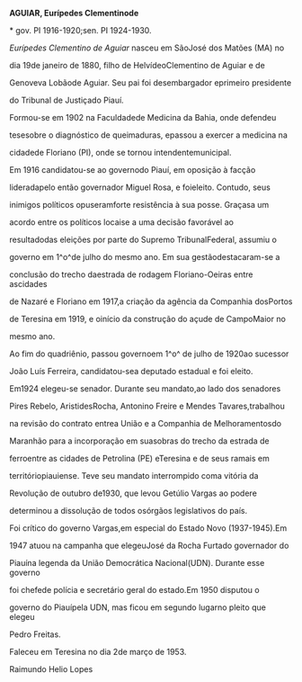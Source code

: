 **AGUIAR, Eurípedes Clementinode**



\* gov. PI 1916-1920;sen. PI 1924-1930.



*Eurípedes Clementino de Aguiar* nasceu em SãoJosé dos Matões (MA) no

dia 19de janeiro de 1880, filho de HelvídeoClementino de Aguiar e de

Genoveva Lobãode Aguiar. Seu pai foi desembargador eprimeiro presidente

do Tribunal de Justiçado Piauí.



Formou-se em 1902 na Faculdadede Medicina da Bahia, onde defendeu

tesesobre o diagnóstico de queimaduras, epassou a exercer a medicina na

cidadede Floriano (PI), onde se tornou intendentemunicipal.



Em 1916 candidatou-se ao governodo Piauí, em oposição à facção

lideradapelo então governador Miguel Rosa, e foieleito. Contudo, seus

inimigos políticos opuseramforte resistência à sua posse. Graçasa um

acordo entre os políticos locaise a uma decisão favorável ao

resultadodas eleições por parte do Supremo TribunalFederal, assumiu o

governo em 1^o^de julho do mesmo ano. Em sua gestãodestacaram-se a

conclusão do trecho daestrada de rodagem Floriano-Oeiras entre ascidades

de Nazaré e Floriano em 1917,a criação da agência da Companhia dosPortos

de Teresina em 1919, e oinício da construção do açude de CampoMaior no

mesmo ano.



Ao fim do quadriênio, passou governoem 1^o^ de julho de 1920ao sucessor

João Luís Ferreira, candidatou-sea deputado estadual e foi eleito.

Em1924 elegeu-se senador. Durante seu mandato,ao lado dos senadores

Pires Rebelo, AristidesRocha, Antonino Freire e Mendes Tavares,trabalhou

na revisão do contrato entrea União e a Companhia de Melhoramentosdo

Maranhão para a incorporação em suasobras do trecho da estrada de

ferroentre as cidades de Petrolina (PE) eTeresina e de seus ramais em

territóriopiauiense. Teve seu mandato interrompido coma vitória da

Revolução de outubro de1930, que levou Getúlio Vargas ao podere

determinou a dissolução de todos osórgãos legislativos do país.



Foi crítico do governo Vargas,em especial do Estado Novo (1937-1945).Em

1947 atuou na campanha que elegeuJosé da Rocha Furtado governador do

Piauína legenda da União Democrática Nacional(UDN). Durante esse governo

foi chefede polícia e secretário geral do estado.Em 1950 disputou o

governo do Piauípela UDN, mas ficou em segundo lugarno pleito que elegeu

Pedro Freitas.



Faleceu em Teresina no dia 2de março de 1953.



Raimundo Helio Lopes



